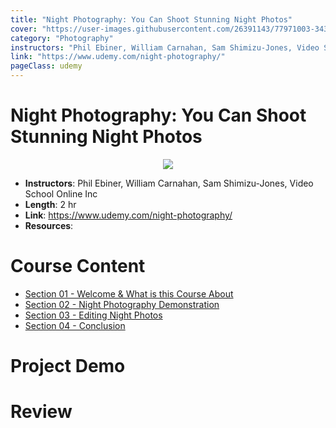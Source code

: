 ```yaml
---
title: "Night Photography: You Can Shoot Stunning Night Photos"
cover: "https://user-images.githubusercontent.com/26391143/77971003-34311100-7320-11ea-9f62-6f2774d8400d.png"
category: "Photography"
instructors: "Phil Ebiner, William Carnahan, Sam Shimizu-Jones, Video School Online Inc"
link: "https://www.udemy.com/night-photography/"
pageClass: udemy
---
```


# Night Photography: You Can Shoot Stunning Night Photos

<p align="center">
  <img src="https://user-images.githubusercontent.com/26391143/77971003-34311100-7320-11ea-9f62-6f2774d8400d.png" />
</p>

- **Instructors**: Phil Ebiner, William Carnahan, Sam Shimizu-Jones, Video School Online Inc
- **Length**: 2 hr
- **Link**: https://www.udemy.com/night-photography/
- **Resources**:

# Course Content

- [Section 01 - Welcome & What is this Course About](01_Welcome-and-What-is-this-Course-About.md)
- [Section 02 - Night Photography Demonstration](02_Night-Photography-Demonstration.md)
- [Section 03 - Editing Night Photos](03_Editing-Night-Photos.md)
- [Section 04 - Conclusion](04_Conclusion.md)

# Project Demo

# Review
